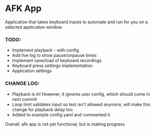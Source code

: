 # AFK App
Application that takes keyboard inputs to automate and run for you on a selected application window.

### TODO:
 - Implement playback - with config
 - Add live log to show pause/unpause times
 - Implement save/load of keyboard recordings
 - Keyboard press settings implementation
 - Application settings

 ### CHANGE LOG:
  - Playback is in! However, it ignores user config, which should come in next commit
  - Loop limit validates input so text isn't allowed anymore, will make this change for playback delay too
  - Added to example config yaml and commented it

Overall: afk app is not yet functional, but is making progress